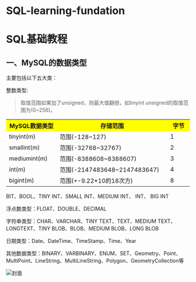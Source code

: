 # SQL-learning-fundation

# SQL基础教程

## 一、MySQL的数据类型

主要包括以下五大类：

整数类型:
>取值范围如果加了unsigned，则最大值翻倍，如tinyint unsigned的取值范围为(0~256)。
<table>
    <tr>
        <th width=15%, bgcolor=yellow >MySQL数据类型</th>
        <th width=40%, bgcolor=yellow>存储范围</th>
        <th width=10%, bgcolor=yellow>字节</th>
    </tr>
    <tr>
        <td>tinyint(m)</td>    
        <td>范围(-128~127)</td>
        <td>1</td>
    <tr>
        <td>smallint(m)</td>    
        <td>范围(-32768~32767)</td>
        <td>2</td>
    </tr>
    <tr>
        <td>mediumint(m)</td>    
        <td>范围(-8388608~8388607)</td>
        <td>3</td>
    </tr>
    <tr>
        <td>int(m)</td>    
        <td>范围(-2147483648~2147483647)</td>
        <td>4</td>
    </tr>
    <tr>
        <td>bigint(m)</td>    
        <td>范围(+-9.22*10的18次方)</td>
        <td>8</td>
    </tr>
</table> 




BIT、BOOL、TINY INT、SMALL INT、MEDIUM INT、 INT、 BIG INT

浮点数类型：FLOAT、DOUBLE、DECIMAL

字符串类型：CHAR、VARCHAR、TINY TEXT、TEXT、MEDIUM TEXT、LONGTEXT、TINY BLOB、BLOB、MEDIUM BLOB、LONG BLOB

日期类型：Date、DateTime、TimeStamp、Time、Year

其他数据类型：BINARY、VARBINARY、ENUM、SET、Geometry、Point、MultiPoint、LineString、MultiLineString、Polygon、GeometryCollection等

![封面](https://images-cn.ssl-images-amazon.com/images/I/41bD3M4I5IL.jpg)
